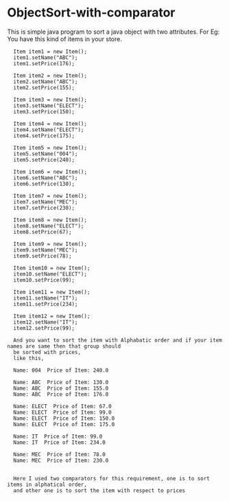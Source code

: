 # ObjectSort-with-comparator


This is simple java program to sort a java object with two attributes.
For Eg: You have this kind of items in your store.
      
      Item item1 = new Item();
      item1.setName("ABC");
      item1.setPrice(176);

      Item item2 = new Item();
      item2.setName("ABC");
      item2.setPrice(155);

      Item item3 = new Item();
      item3.setName("ELECT");
      item3.setPrice(150);

      Item item4 = new Item();
      item4.setName("ELECT");
      item4.setPrice(175);

      Item item5 = new Item();
      item5.setName("004");
      item5.setPrice(240);

      Item item6 = new Item();
      item6.setName("ABC");
      item6.setPrice(130);

      Item item7 = new Item();
      item7.setName("MEC");
      item7.setPrice(230);

      Item item8 = new Item();
      item8.setName("ELECT");
      item8.setPrice(67);

      Item item9 = new Item();
      item9.setName("MEC");
      item9.setPrice(78);

      Item item10 = new Item();
      item10.setName("ELECT");
      item10.setPrice(99);

      Item item11 = new Item();
      item11.setName("IT");
      item11.setPrice(234);

      Item item12 = new Item();
      item12.setName("IT");
      item12.setPrice(99);
      
      And you want to sort the item with Alphabatic order and if your item names are same then that group should 
      be sorted with prices, 
      like this,
      
      Name: 004  Price of Item: 240.0
      
      Name: ABC  Price of Item: 130.0
      Name: ABC  Price of Item: 155.0
      Name: ABC  Price of Item: 176.0
      
      Name: ELECT  Price of Item: 67.0
      Name: ELECT  Price of Item: 99.0
      Name: ELECT  Price of Item: 150.0
      Name: ELECT  Price of Item: 175.0
      
      Name: IT  Price of Item: 99.0
      Name: IT  Price of Item: 234.0
      
      Name: MEC  Price of Item: 78.0
      Name: MEC  Price of Item: 230.0
      
      
      Here I used two comparators for this requirement, one is to sort items in alphatical order, 
      and other one is to sort the item with respect to prices


      
      
      
		
